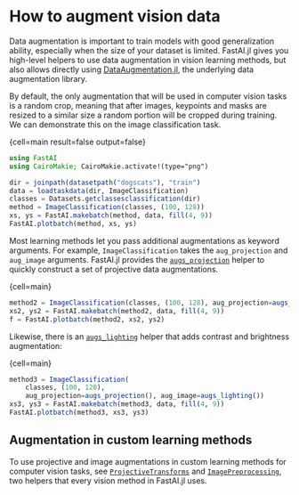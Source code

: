 # How to augment vision data

Data augmentation is important to train models with good generalization ability, especially when the size of your dataset is limited. FastAI.jl gives you high-level helpers to use data augmentation in vision learning methods, but also allows directly using [DataAugmentation.jl](https://github.com/lorenzoh/DataAugmentation.jl), the underlying data augmentation library.

By default, the only augmentation that will be used in computer vision tasks is a random crop, meaning that after images, keypoints and masks are resized to a similar size a random portion will be cropped during training. We can demonstrate this on the image classification task.

{cell=main result=false output=false}
```julia
using FastAI
using CairoMakie; CairoMakie.activate!(type="png")

dir = joinpath(datasetpath("dogscats"), "train")
data = loadtaskdata(dir, ImageClassification)
classes = Datasets.getclassesclassification(dir)
method = ImageClassification(classes, (100, 128))
xs, ys = FastAI.makebatch(method, data, fill(4, 9))
FastAI.plotbatch(method, xs, ys)
```


Most learning methods let you pass additional augmentations as keyword arguments. For example, `ImageClassification` takes the `aug_projection` and `aug_image` arguments. FastAI.jl provides the [`augs_projection`](#) helper to quickly construct a set of projective data augmentations.

{cell=main}
```julia
method2 = ImageClassification(classes, (100, 128), aug_projection=augs_projection())
xs2, ys2 = FastAI.makebatch(method2, data, fill(4, 9))
f = FastAI.plotbatch(method2, xs2, ys2)
```


Likewise, there is an [`augs_lighting`](#) helper that adds contrast and brightness augmentation:

{cell=main}
```julia
method3 = ImageClassification(
    classes, (100, 128),
    aug_projection=augs_projection(), aug_image=augs_lighting())
xs3, ys3 = FastAI.makebatch(method3, data, fill(4, 9))
FastAI.plotbatch(method3, xs3, ys3)
```

## Augmentation in custom learning methods

To use projective and image augmentations in custom learning methods for computer vision tasks, see [`ProjectiveTransforms`](#) and [`ImagePreprocessing`](#), two helpers that every vision method in FastAI.jl uses.